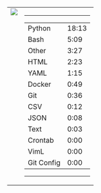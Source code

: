 
<table><tr>
<td valign="top">
  <img src="https://wakatime.com/share/@Aperture/0cd21d5d-ac4f-458d-9c71-d06f479c1297.png" />
</td>

<td valign="top">
  <hr>
  <table>
    <tr><td>Python</td><td>18:13</td></tr><tr><td>Bash</td><td>5:09</td></tr><tr><td>Other</td><td>3:27</td></tr><tr><td>HTML</td><td>2:23</td></tr><tr><td>YAML</td><td>1:15</td></tr><tr><td>Docker</td><td>0:49</td></tr><tr><td>Git</td><td>0:36</td></tr><tr><td>CSV</td><td>0:12</td></tr><tr><td>JSON</td><td>0:08</td></tr><tr><td>Text</td><td>0:03</td></tr><tr><td>Crontab</td><td>0:00</td></tr><tr><td>VimL</td><td>0:00</td></tr><tr><td>Git Config</td><td>0:00</td></tr>
  </table>
  <hr>
</td>
</tr></table>

